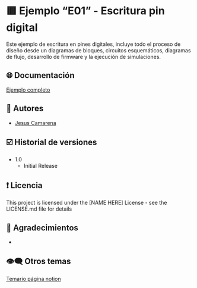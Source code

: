 # 🟥 Ejemplo “**E01” - Escritura pin digital**
Este ejemplo de escritura en pines digitales, incluye todo el proceso de diseño desde un diagramas de bloques, circuitos esquemáticos, diagramas de flujo, desarrollo de firmware y la ejecución de simulaciones.

## :globe_with_meridians: Documentación
[Ejemplo completo]([https://didyde.notion.site/Lenguaje-de-programaci-n-Arduino-294c2fc84f0e495e86cd944d03f3b3a1](https://www.notion.so/didyde/Entradas-y-salidas-digitales-dd1e9e80958f425582b35ef8b7124b24?pvs=4))

## :busts_in_silhouette: Autores
* [Jesus Camarena](https://www.notion.so/didyde/Profesor-universitario-Dise-ador-de-hardware-para-sistemas-embebidos-81703493db3c44c4a75b49b2d536ea19)

## :ballot_box_with_check: Historial de versiones
* 1.0
    * Initial Release

## :exclamation: Licencia

This project is licensed under the [NAME HERE] License - see the LICENSE.md file for details

## :speech_balloon: Agradecimientos
-

## 👁️‍🗨️ Otros temas

[Temario página notion](https://didyde.notion.site/Programa-acad-mico-temario-y-clases-cb4c311c7e22482da48f0eeba4151561)

